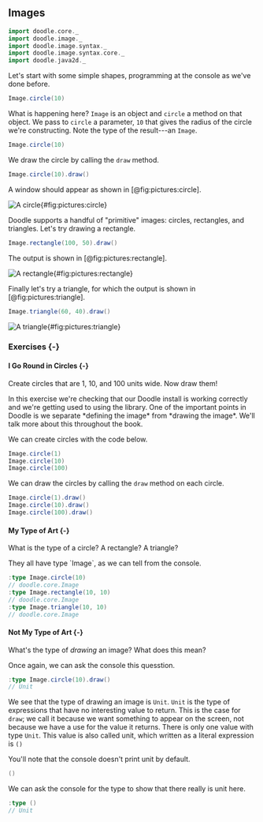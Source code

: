 ## Images

```scala mdoc:invisible
import doodle.core._
import doodle.image._
import doodle.image.syntax._
import doodle.image.syntax.core._
import doodle.java2d._
```

Let's start with some simple shapes, programming at the console as we've done before.

```scala mdoc
Image.circle(10)
```

What is happening here? `Image` is an object and `circle` a method on that object. We pass to `circle` a parameter, `10` that gives the radius of the circle we're constructing. Note the type of the result---an `Image`.

```scala mdoc
Image.circle(10)
```

We draw the circle by calling the `draw` method.

```scala
Image.circle(10).draw()
```

A window should appear as shown in [@fig:pictures:circle].

![A circle](src/pages/pictures/circle.pdf+svg){#fig:pictures:circle}

Doodle supports a handful of "primitive" images: circles, rectangles, and triangles. Let's try drawing a rectangle.

```scala
Image.rectangle(100, 50).draw()
```

The output is shown in [@fig:pictures:rectangle].

![A rectangle](src/pages/pictures/rectangle.pdf+svg){#fig:pictures:rectangle}

Finally let's try a triangle, for which the output is shown in [@fig:pictures:triangle].


```scala
Image.triangle(60, 40).draw()
```

![A triangle](src/pages/pictures/triangle.pdf+svg){#fig:pictures:triangle}

### Exercises {-}

#### I Go Round in Circles {-}

Create circles that are 1, 10, and 100 units wide. Now draw them!

<div class="solution">
In this exercise we're checking that our Doodle install is working correctly and we're getting used to using the library. One of the important points in Doodle is we separate *defining the image* from *drawing the image*. We'll talk more about this throughout the book.

We can create circles with the code below.

```scala mdoc:silent
Image.circle(1)
Image.circle(10)
Image.circle(100)
```

We can draw the circles by calling the `draw` method on each circle.

```scala
Image.circle(1).draw()
Image.circle(10).draw()
Image.circle(100).draw()
```
</div>


#### My Type of Art {-}

What is the type of a circle? A rectangle? A triangle?

<div class="solution">
They all have type `Image`, as we can tell from the console.

```scala
:type Image.circle(10)
// doodle.core.Image
:type Image.rectangle(10, 10)
// doodle.core.Image
:type Image.triangle(10, 10)
// doodle.core.Image
```
</div>

#### Not My Type of Art {-}

What's the type of *drawing* an image? What does this mean?

<div class="solution">
Once again, we can ask the console this quesstion.

```scala
:type Image.circle(10).draw()
// Unit
```

We see that the type of drawing an image is `Unit`. `Unit` is the type of expressions that have no interesting value to return. This is the case for `draw`; we call it because we want something to appear on the screen, not because we have a use for the value it returns. There is only one value with type `Unit`. This value is also called unit, which written as a literal expression is `()`

You'll note that the console doesn't print unit by default.

```scala
()
```

We can ask the console for the type to show that there really is unit here.

```scala
:type ()
// Unit
```
</div>
